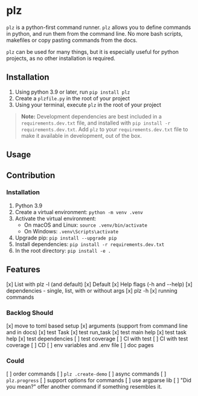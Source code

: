 # plz

`plz` is a python-first command runner.
`plz` allows you to define commands in python, and run them from the command line.
No more bash scripts, makefiles or copy pasting commands from the docs.

`plz` can be used for many things, but it is especially useful for python projects, as no other installation is required.

## Installation
1. Using python 3.9 or later, run `pip install plz`
2. Create a `plzfile.py` in the root of your project
3. Using your terminal, execute `plz` in the root of your project

> **Note:** Development dependencies are best included in a `requirements.dev.txt` file, and installed with `pip install -r requirements.dev.txt`. Add `plz` to your `requirements.dev.txt` file to make it available in development, out of the box.

## Usage

## Contribution

### Installation

1. Python 3.9
2. Create a virtual environment: `python -m venv .venv`
3. Activate the virtual environment:
   - On macOS and Linux: `source .venv/bin/activate`
   - On Windows: `.venv\Scripts\activate`
4. Upgrade pip: `pip install --upgrade pip`
5. Install dependencies: `pip install -r requirements.dev.txt`
6. In the root directory: `pip install -e .`

## Features

[x] List with plz -l (and default)
[x] Default
[x] Help flags (-h and --help)
[x] dependencies - single, list, with or without args
[x] plz -h
[x] running commands

### Backlog Should
[x] move to toml based setup
[x] arguments (support from command line and in docs)
[x] test Task
[x] test run_task
[x] test main help
[x] test task help
[x] test dependencies
[ ] test coverage
[ ] CI with test
[ ] CI with test coverage
[ ] CD
[ ] env variables and .env file
[ ] doc pages

### Could
[ ] order commands
[ ] `plz .create-demo`
[ ] async commands
[ ] `plz.progress`
[ ] support options for commands
[ ] use argparse lib
[ ] "Did you mean?" offer another command if something resembles it.